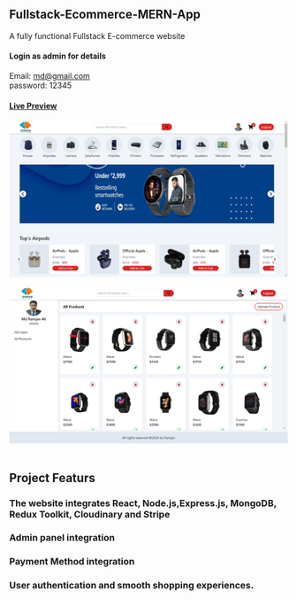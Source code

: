 ## Fullstack-Ecommerce-MERN-App

A fully functional Fullstack E-commerce website

#### Login as admin for details
Email: md@gmail.com <br>
password: 12345
#### [Live Preview](https://fullstack-ecommerce-app-2.vercel.app/)





![](https://github.com/Ramjanict/Fullstack-Ecommerce-MERN-APP/blob/main/frontend/src/assets/home.png)

![](https://github.com/Ramjanict/Fullstack-Ecommerce-MERN-APP/blob/main/frontend/src/assets/admin.png?raw=true)
![]()

## Project Featurs
### The website integrates React, Node.js,Express.js, MongoDB, Redux Toolkit, Cloudinary and Stripe
### Admin panel integration
### Payment Method integration
### User authentication and smooth shopping experiences.
